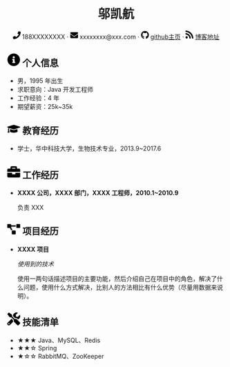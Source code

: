 <div style="text-align:center">
     <h1>邬凯航</h1>
     <div>
         <span>
             <img src="phone-solid.svg" width="18px">
             188XXXXXXXX
         </span>
         ·
         <span>
             <img src="envelope-solid.svg" width="18px">
             xxxxxxxx@xxx.com
         </span>
         ·
         <span>
             <img src="github-brands.svg" width="18px">
             <a href="https://github.com/kingkh1995">github主页</a>
         </span>
         ·
         <span>
             <img src="rss-solid.svg" width="18px">
             <a href="https://kingkh1995.github.io/blog/">博客地址</a>
         </span>
     </div>
 </div>

## <img src="info-circle-solid.svg" width="30px"> 个人信息

- 男，1995 年出生
- 求职意向：Java 开发工程师
- 工作经验：4 年
- 期望薪资：25k~35k

## <img src="graduation-cap-solid.svg" width="30px"> 教育经历

- 学士，华中科技大学，生物技术专业，2013.9~2017.6

## <img src="briefcase-solid.svg" width="30px"> 工作经历

- **XXXX 公司，XXXX 部门，XXXX 工程师，2010.1~2010.9**

  负责 XXX

## <img src="project-diagram-solid.svg" width="30px"> 项目经历

- **XXXX 项目**

  *使用到的技术*

  使用一两句话描述项目的主要功能，然后介绍自己在项目中的角色，解决了什么问题，使用什么方式解决，比别人的方法相比有什么优势（尽量用数据来说明）。

## <img src="tools-solid.svg" width="30px"> 技能清单

- ★★★ Java、MySQL、Redis
- ★★☆ Spring
- ★☆☆ RabbitMQ、ZooKeeper